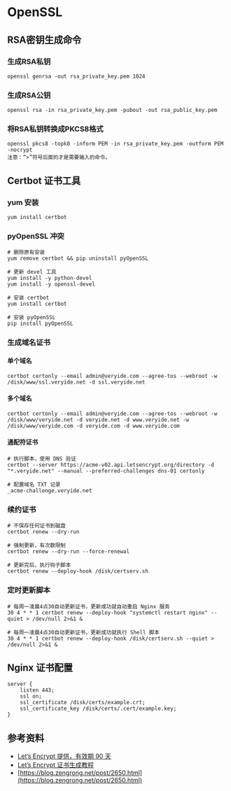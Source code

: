 # OpenSSL

## RSA密钥生成命令

### 生成RSA私钥
	openssl genrsa -out rsa_private_key.pem 1024

### 生成RSA公钥
	openssl rsa -in rsa_private_key.pem -pubout -out rsa_public_key.pem

### 将RSA私钥转换成PKCS8格式
	openssl pkcs8 -topk8 -inform PEM -in rsa_private_key.pem -outform PEM -nocrypt
	注意：“>”符号后面的才是需要输入的命令。

## Certbot 证书工具

### yum 安装
	
	yum install certbot

### pyOpenSSL 冲突

	# 删除原有安装
	yum remove certbot && pip uninstall pyOpenSSL

	# 更新 devel 工具
	yum install -y python-devel
	yum install -y openssl-devel

	# 安装 certbot
	yum install certbot

	# 安装 pyOpenSSL
	pip install pyOpenSSL

### 生成域名证书

#### 单个域名

	certbot certonly --email admin@veryide.com --agree-tos --webroot -w /disk/www/ssl.veryide.net -d ssl.veryide.net

#### 多个域名

	certbot certonly --email admin@veryide.com --agree-tos --webroot -w /disk/www/veryide.net -d veryide.net -d www.veryide.net -w /disk/www/veryide.com -d veryide.com -d www.veryide.com

#### 通配符证书

	# 执行脚本，使用 DNS 验证
	certbot --server https://acme-v02.api.letsencrypt.org/directory -d "*.veryide.net" --manual --preferred-challenges dns-01 certonly

	# 配置域名 TXT 记录
	_acme-challenge.veryide.net

### 续约证书

	# 不保存任何证书到磁盘
	certbot renew --dry-run

	# 强制更新，有次数限制
	certbot renew --dry-run --force-renewal

	# 更新完后，执行钩子脚本
	certbot renew --deploy-hook /disk/certserv.sh

### 定时更新脚本

	# 每周一凌晨4点30自动更新证书，更新成功就自动重启 Nginx 服务
	30 4 * * 1 certbot renew --deploy-hook "systemctl restart nginx" --quiet > /dev/null 2>&1 &

	# 每周一凌晨4点30自动更新证书，更新成功就执行 Shell 脚本
	30 4 * * 1 certbot renew --deploy-hook /disk/certserv.sh --quiet > /dev/null 2>&1 &

## Nginx 证书配置

	server {
		listen 443;
		ssl on;
		ssl_certificate /disk/certs/example.crt;
		ssl_certificate_key /disk/certs/.cert/example.key;
	}

## 参考资料
- [Let’s Encrypt 提供，有效期 90 天](https://www.sslforfree.com/)
- [Let’s Encrypt 证书生成教程](https://free.com.tw/ssl-for-free/)
- [https://blog.zengrong.net/post/2650.html](https://blog.zengrong.net/post/2650.html)